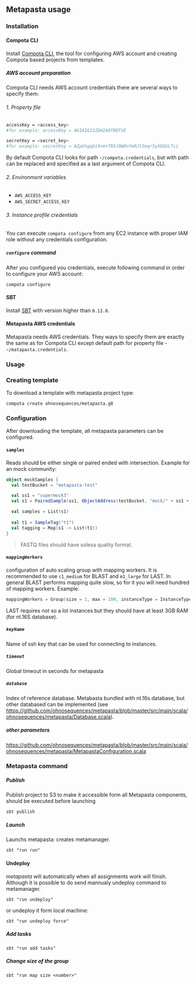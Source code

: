 ## Metapasta usage


### Installation

#### Compota CLI

Install [Compota CLI](https://github.com/ohnosequences/compotaCLI), the tool for configuring AWS account and creating Compota based projects from templates. 

##### AWS account preparation

Compota CLI needs AWS account credentials there are several ways to specify them:

###### 1. Property file

```bash
accessKey = <access_key>
#for example: accessKey = AKIAIG23IDH2AEPBEFVE

secretKey = <secret_key>
#for example: secretKey = AZpGhgq6i4+m+TRXJ0W8nYmRJY3eqr5p5DQULTci
```

By default Compota CLI looks for path `~/compota.credentials`, but with path can be replaced and specified as a last argument of Compota CLI.


###### 2. Environment variables

* `AWS_ACCESS_KEY`
* `AWS_SECRET_ACCESS_KEY`

###### 3. Instance profile credentials
You can execute `compota configure` from any EC2 instance with proper IAM role without any credentials configuration.

##### `configure` command

After you configured you credentials, execute following command in order to configure your AWS account:

```compota configure```

#### SBT

Install [SBT](http://www.scala-sbt.org/) with version higher than `0.13.0`.


#### Metapasta AWS credentials

Metapasta needs AWS credentials. They ways to specify them are exactly the same as for Compota CLI except default path for property file - `~/matapasta.credentials`.

### Usage

### Creating template

To download a template with metapasta project type:

```
compota create ohnosequences/metapasta.g8
```

### Configuration

After downloading the template, all metapasta parameters can be configured.

#### `samples`
Reads should be either single or paired ended with intersection. Example for an mock community:

```scala
object mockSamples {
  val testBucket = "metapasta-test"

  val ss1 = "supermock3"
  val s1 = PairedSample(ss1, ObjectAddress(testBucket, "mock/" + ss1 + ".fastq"), ObjectAddress(testBucket, "mock/" + ss1 + ".fastq"))

  val samples = List(s1)
  
  val t1 = SampleTag("t1")
  val tagging = Map(s1 -> List(t1))
}
```

> FASTQ files should have solexa quality format.


#### `mappingWorkers` 
configuration of auto scaling group with mapping workers. It is recommended to use `c1_medium` for BLAST and `m1_large` for LAST. In general BLAST performs mapping quite slow, so for it you will need hundred of mapping workers. Example:

```scala
mappingWorkers = Group(size = 1, max = 100, instanceType = InstanceType.c1_medium, purchaseModel = SpotAuto)
```

LAST requires not so a lot instances but they should have at least 3GB RAM (for nt.16S database).

##### `keyName`
Name of ssh key that can be used for connecting to instances.

##### `timeout`
Global timeout in seconds for metapasta

##### `database`
Index of reference database. Metabasta bundled with nt.16s database, but other databased can be implemented (see https://github.com/ohnosequences/metapasta/blob/master/src/main/scala/ohnosequences/metapasta/Database.scala).


##### other parameters
https://github.com/ohnosequences/metapasta/blob/master/src/main/scala/ohnosequences/metapasta/MetapastaConfiguration.scala



### Metapasta command 

##### Publish
Publish project to S3 to make it accessible form all Metapasta components, should be executed before launching
```
sbt publish
```


##### Launch

Launchs metapasta: creates metamanager.

```
sbt "run run"
```


#### Undeploy

*metapasta* will automatically when all assignments work will finish. 
Although it is possible to do send mannualy undeploy command to metamanager.

```
sbt "run undeploy"
```

or undeploy it form local machine:

```
sbt "run undeploy force"
```

##### Add tasks

```
sbt "run add tasks"
```

##### Change size of the group

```
sbt "run map size <number>"
```
